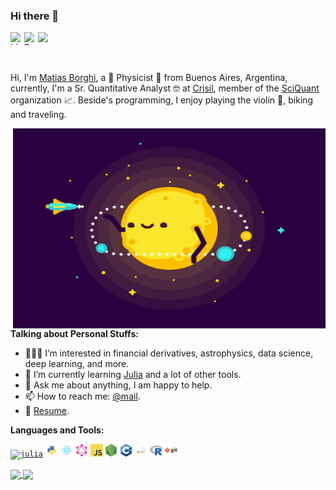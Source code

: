 ### Hi there 👋

<a href="https://twitter.com/borghim">
  <img align="left" alt="Matias Borghi | Twitter" width="22px" height="20px" src="https://cdn.icon-icons.com/icons2/1753/PNG/512/iconfinder-social-media-applications-6twitter-4102580_113802.png" />
</a>
<a href="https://www.linkedin.com/in/borghimatias/">
  <img align="left" alt="Borghi's Linkedin" width="22px" height="21px" src="https://cdn.icon-icons.com/icons2/1753/PNG/512/iconfinder-social-media-applications-14linkedin-4102586_113786.png" />
</a>

![](https://visitor-badge.glitch.me/badge?page_id=mattborghi.mattborghi)

<br />

Hi, I'm [Matias Borghi](https://mattborghi.github.io/), a 🔭 Physicist 🚀 from Buenos Aires, Argentina, currently, I'm a Sr. Quantitative Analyst 🤓 at [Crisil](https://www.crisil.com/), member of the [SciQuant](https://github.com/SciQuant) organization 📈. Beside's programming, I enjoy playing the violin 🎻, biking and traveling.

  <img align="right" alt="GIF" src="./assets/img/sun.gif?raw=true" width="500" height="320" />
  
**Talking about Personal Stuffs:**

- 👨🏽‍💻 I’m interested in financial derivatives, astrophysics, data science, deep learning, and more.
- 🌱 I’m currently learning [Julia](https://julialang.org/) and a lot of other tools.
- 💬 Ask me about anything, I am happy to help.
- 📫 How to reach me: [@mail](mailto:borghi.matias@gmail.com).
- 📝 [Resume](https://mattborghi.github.io/CV/).

**Languages and Tools:**  

<code><a href="https://julialang.org/"><img alt="julia" height="20" src="https://cdn.icon-icons.com/icons2/2108/PNG/512/julia_icon_130898.png"></a></code>
<code><img height="20" src="https://raw.githubusercontent.com/github/explore/80688e429a7d4ef2fca1e82350fe8e3517d3494d/topics/python/python.png"></code>
<code><img height="20" src="https://raw.githubusercontent.com/github/explore/80688e429a7d4ef2fca1e82350fe8e3517d3494d/topics/react/react.png"></code>
<code><img height="20" src="https://raw.githubusercontent.com/github/explore/5c058a388828bb5fde0bcafd4bc867b5bb3f26f3/topics/graphql/graphql.png"></code>
<code><img height="20" src="https://raw.githubusercontent.com/github/explore/80688e429a7d4ef2fca1e82350fe8e3517d3494d/topics/javascript/javascript.png"></code>
<code><img height="20" src="https://raw.githubusercontent.com/github/explore/80688e429a7d4ef2fca1e82350fe8e3517d3494d/topics/nodejs/nodejs.png"></code>
<code><img height="20" src="https://raw.githubusercontent.com/github/explore/80688e429a7d4ef2fca1e82350fe8e3517d3494d/topics/cpp/cpp.png"></code>
<code><img height="20" src="https://raw.githubusercontent.com/github/explore/80688e429a7d4ef2fca1e82350fe8e3517d3494d/topics/mysql/mysql.png"></code>
<code><img height="20" src="https://raw.githubusercontent.com/github/explore/80688e429a7d4ef2fca1e82350fe8e3517d3494d/topics/r/r.png"></code>
<code><img height="20" src="https://raw.githubusercontent.com/github/explore/80688e429a7d4ef2fca1e82350fe8e3517d3494d/topics/git/git.png"></code>

<a href="https://github.com/anuraghazra/github-readme-stats">
  <img align="center" src="https://github-readme-stats.vercel.app/api?username=mattborghi&count_private=true&show_icons=true&theme=onedark&hide_border=true" />
</a>
<a href="https://github.com/anuraghazra/convoychat">
  <img align="center" src="https://github-readme-stats.vercel.app/api/top-langs/?username=mattborghi&langs_count=10&layout=compact&theme=onedark&hide_border=true" />
</a>
